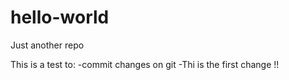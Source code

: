 # hello-world
Just another repo

This is a test to:
-commit changes on git
-Thi is the first change !!
